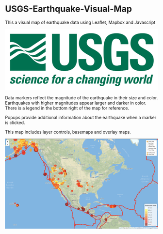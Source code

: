 # USGS-Earthquake-Visual-Map
This a visual map of earthquake data using Leaflet, Mapbox and Javascript

![1-Logo](Images/1-Logo.png)



Data markers reflect the magnitude of the earthquake in their size and color. Earthquakes with higher magnitudes appear larger and darker in color. There is a legend in the bottom right of the map for reference. 

Popups provide additional information about the earthquake when a marker is clicked.

This map includes layer controls, basemaps and overlay maps. 

![](Images/FullMap.png)